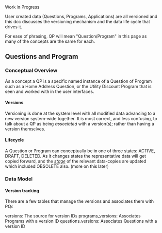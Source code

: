 Work in Progress

User created data (Questions, Programs, Applications) are all versioned and this doc discusses the versioning mechanism and the data life cycle that drives it.

For ease of phrasing, QP will mean "Question/Program" in this page as many of the concepts are the same for each.

## Questions and Program

### Conceptual Overview

As a concept a QP is a specific named instance of a Question of Program such as a Home Address Question, or the Utility Discount Program that is seen and worked with in the user interfaces.

#### Versions

Versioning is done at the system level with all modified data advancing to a new version system-wide together.  It is most correct, and less confusing, to talk about a QP as being *associated* with a version(s); rather than having a version themselves.

#### Lifecycle

A Question or Program can conceptually be in one of three states: ACTIVE, DRAFT, DELETED.  As it changes states the representative data will get copied forward, and the *[stage](https://github.com/seattle-uat/civiform/blob/45631099ef4245f60a98d5ab8cb90178aab7cfb2/universal-application-tool-0.0.1/app/models/LifecycleStage.java#L12)* of the relevant data-copies are updated which included OBSOLETE also. (more on this later)

### Data Model

#### Version tracking

There are a few tables that manage the versions and associates them with PQs

versions: The source for version IDs
programs_versions: Associates Programs with a version ID
questions_versions: Associates Questions with a version ID
